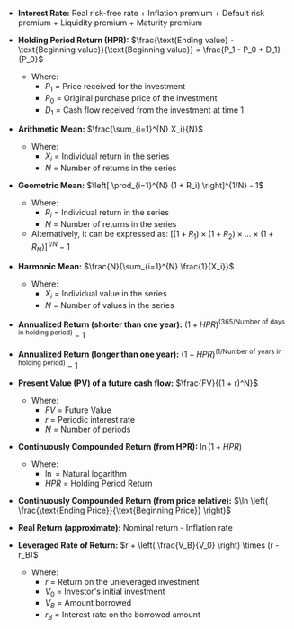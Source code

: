 
*   **Interest Rate:** Real risk-free rate + Inflation premium + Default risk premium + Liquidity premium + Maturity premium

*   **Holding Period Return (HPR):** $\frac{\text{Ending value} - \text{Beginning value}}{\text{Beginning value}} = \frac{P_1 - P_0 + D_1}{P_0}$
    *   Where:
        *   $P_1$ = Price received for the investment
        *   $P_0$ = Original purchase price of the investment
        *   $D_1$ = Cash flow received from the investment at time 1

*   **Arithmetic Mean:** $\frac{\sum_{i=1}^{N} X_i}{N}$
    *   Where:
        *   $X_i$ = Individual return in the series
        *   $N$ = Number of returns in the series

*   **Geometric Mean:** $\left[ \prod_{i=1}^{N} (1 + R_i) \right]^{1/N} - 1$
    *   Where:
        *   $R_i$ = Individual return in the series
        *   $N$ = Number of returns in the series
    *   Alternatively, it can be expressed as: $[(1 + R_1) \times (1 + R_2) \times ... \times (1 + R_N)]^{1/N} - 1$

*   **Harmonic Mean:** $\frac{N}{\sum_{i=1}^{N} \frac{1}{X_i}}$
    *   Where:
        *   $X_i$ = Individual value in the series
        *   $N$ = Number of values in the series

*   **Annualized Return (shorter than one year):** $(1 + HPR)^{(365/\text{Number of days in holding period})} - 1$

*   **Annualized Return (longer than one year):** $(1 + HPR)^{(1/\text{Number of years in holding period})} - 1$

*   **Present Value (PV) of a future cash flow:** $\frac{FV}{(1 + r)^N}$
    *   Where:
        *   $FV$ = Future Value
        *   $r$ = Periodic interest rate
        *   $N$ = Number of periods

*   **Continuously Compounded Return (from HPR):** $\ln(1 + HPR)$
    *   Where:
        *   $\ln$ = Natural logarithm
        *   $HPR$ = Holding Period Return

*   **Continuously Compounded Return (from price relative):** $\ln \left( \frac{\text{Ending Price}}{\text{Beginning Price}} \right)$

*   **Real Return (approximate):** Nominal return - Inflation rate

*   **Leveraged Rate of Return:** $r + \left( \frac{V_B}{V_0} \right) \times (r - r_B)$
    *   Where:
        *   $r$ = Return on the unleveraged investment
        *   $V_0$ = Investor's initial investment
        *   $V_B$ = Amount borrowed
        *   $r_B$ = Interest rate on the borrowed amount